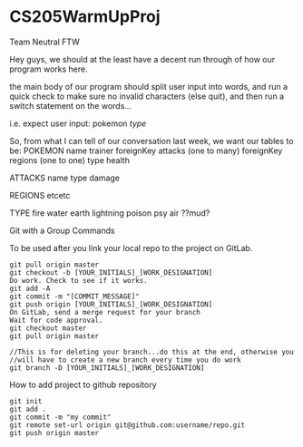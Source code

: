 # CS205WarmUpProj
Team Neutral FTW


Hey guys, we should at the least have a decent run through of how our program works here.

the main body of our program should split user input into words, and run a quick check to make sure no invalid characters (else quit), and then run a switch statement on the words...

i.e. expect user input: 
pokemon *type*


So, from what I can tell of our conversation last week, we want our tables to be:
POKEMON
  name
  trainer
  foreignKey attacks (one to many)
  foreignKey regions (one to one)
  type
  health
  
ATTACKS
  name
  type
  damage
  
REGIONS
  etcetc
  
TYPE
  fire
  water
  earth
  lightning
  poison
  psy
  air
  ??mud?
  
  Git with a Group Commands

To be used after you link your local repo to the project on GitLab.

    git pull origin master
    git checkout -b [YOUR_INITIALS]_[WORK_DESIGNATION]
    Do work. Check to see if it works.
    git add -A
    git commit -m "[COMMIT_MESSAGE]"
    git push origin [YOUR_INITIALS]_[WORK_DESIGNATION]
    On GitLab, send a merge request for your branch
    Wait for code approval.
    git checkout master
    git pull origin master

    //This is for deleting your branch...do this at the end, otherwise you
    //will have to create a new branch every time you do work
    git branch -D [YOUR_INITIALS]_[WORK_DESIGNATION]

How to add project to github repository

    git init
    git add .
    git commit -m "my commit"
    git remote set-url origin git@github.com:username/repo.git
    git push origin master
